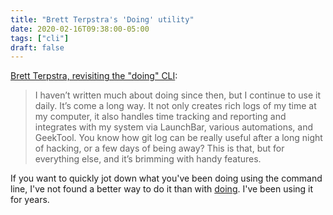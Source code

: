 ```yaml
---
title: "Brett Terpstra's 'Doing' utility"
date: 2020-02-16T09:38:00-05:00
tags: ["cli"]
draft: false
---
```


[Brett Terpstra, revisiting the "doing" CLI](https://brettterpstra.com/2020/02/14/scatterbrained-revisiting-the-doing-cli/):

> I haven’t written much about doing since then, but I continue to use it daily. It’s come a long way. It not only creates rich logs of my time at my computer, it also handles time tracking and reporting and integrates with my system via LaunchBar, various automations, and GeekTool. You know how git log can be really useful after a long night of hacking, or a few days of being away? This is that, but for everything else, and it’s brimming with handy features.

If you want to quickly jot down what you've been doing using the command line,
I've not found a better way to do it than with [doing](https://brettterpstra.com/projects/doing/). I've been using it for
years.
